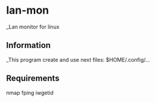 # lan-mon
_Lan monitor for linux 

## Information
_This program create and use next files:
$HOME/.config/...

## Requirements
nmap
fping
iwgetid
